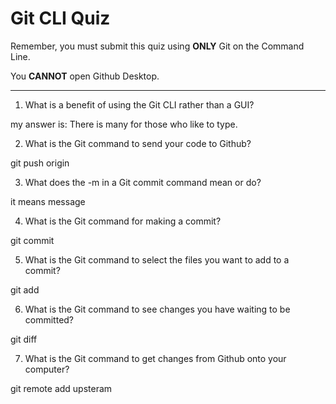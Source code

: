 # Git CLI Quiz

Remember, you must submit this quiz using **ONLY** Git on the Command Line.

You **CANNOT** open Github Desktop.

---

1. What is a benefit of using the Git CLI rather than a GUI?

<!-- Write your answer here -->

my answer is: There is many for those who like to type.

2. What is the Git command to send your code to Github?

<!-- Write your answer here -->

git push origin

3. What does the -m in a Git commit command mean or do?

<!-- Write your answer here -->

it means message

4. What is the Git command for making a commit?

<!-- Write your answer here -->

git commit

5. What is the Git command to select the files you want to add to a commit?

<!-- Write your answer here -->

git add <myFile>

6. What is the Git command to see changes you have waiting to be committed?

<!-- Write your answer here -->

git diff

7. What is the Git command to get changes from Github onto your computer?

<!-- Write your answer here -->

git remote add upsteram <url>
